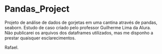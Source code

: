 # Pandas_Project
Projeto de análise de dados de gorjetas em uma cantina através de pandas, seaborn. Estudo de caso criado pelo professor Guilherme Lima da Alura.
Não publicarei os arquivos dos dataframes utilizados, mas me disponho a prestar quaisquer esclarecimentos.

Rafael.
